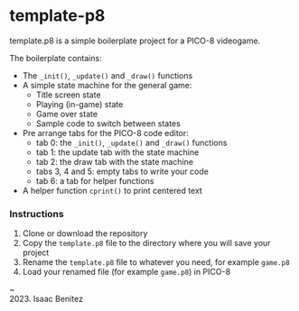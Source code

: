 # template-p8

template.p8 is a simple boilerplate project for a PICO-8 videogame. 

The boilerplate contains:

* The `_init()`, `_update()` and `_draw()` functions
* A simple state machine for the general game:
    - Title screen state
    - Playing (in-game) state
    - Game over state
    - Sample code to switch between states
* Pre arrange tabs for the PICO-8 code editor:
    - tab 0: the `_init()`, `_update()` and `_draw()` functions
    - tab 1: the update tab with the state machine
    - tab 2: the draw tab with the state machine
    - tabs 3, 4 and 5: empty tabs to write your code
    - tab 6: a tab for helper functions
* A helper function `cprint()` to print centered text

### Instructions

1. Clone or download the repository
2. Copy the `template.p8` file to the directory where you will save your project
3. Rename the `template.p8` file to whatever you need, for example `game.p8`
4. Load your renamed file (for example `game.p8`) in PICO-8

~  
2023. Isaac Benitez